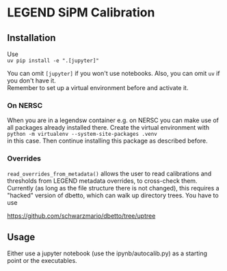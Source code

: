 # LEGEND SiPM Calibration

## Installation

Use  
`uv pip install -e ".[jupyter]"`

You can omit `[jupyter]` if you won't use notebooks.
Also, you can omit `uv` if you don't have it.  
Remember to set up a virtual environment before and activate it.

### On NERSC

When you are in a legendsw container e.g. on NERSC you can make use of all packages already installed there.
Create the virtual environment with  
`python -m virtualenv --system-site-packages .venv`  
in this case.
Then continue installing this package as described before.

### Overrides

`read_overrides_from_metadata()` allows the user to read calibrations and thresholds from LEGEND metadata overrides, to cross-check them.  
Currently (as long as the file structure there is not changed), this requires a "hacked" version of dbetto, which can walk up directory trees. You have to use 

https://github.com/schwarzmario/dbetto/tree/uptree

## Usage

Either use a jupyter notebook (use the ipynb/autocalib.py) as a starting point or the executables.
